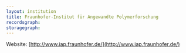 ```yaml
---
layout: institution
title: Fraunhofer-Institut für Angewandte Polymerforschung
recordsgraph: 
storagegraph: 
---
```


Website: [http://www.iap.fraunhofer.de/](http://www.iap.fraunhofer.de/)

